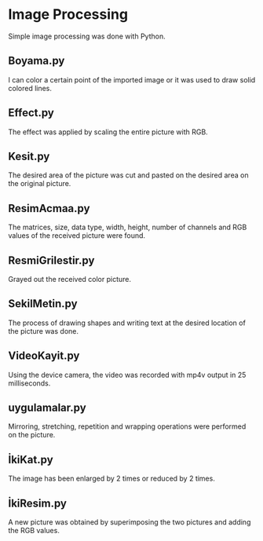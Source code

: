 # Image Processing

Simple image processing was done with Python.

## Boyama.py
I can color a certain point of the imported image or it was used to draw solid colored lines.

## Effect.py
The effect was applied by scaling the entire picture with RGB.

## Kesit.py
The desired area of ​​the picture was cut and pasted on the desired area on the original picture.

## ResimAcmaa.py
The matrices, size, data type, width, height, number of channels and RGB values ​​of the received picture were found.

## ResmiGrilestir.py
Grayed out the received color picture.

## SekilMetin.py
The process of drawing shapes and writing text at the desired location of the picture was done.

## VideoKayit.py 
Using the device camera, the video was recorded with mp4v output in 25 milliseconds.

## uygulamalar.py
Mirroring, stretching, repetition and wrapping operations were performed on the picture.

## İkiKat.py
The image has been enlarged by 2 times or reduced by 2 times.

## İkiResim.py
A new picture was obtained by superimposing the two pictures and adding the RGB values.




